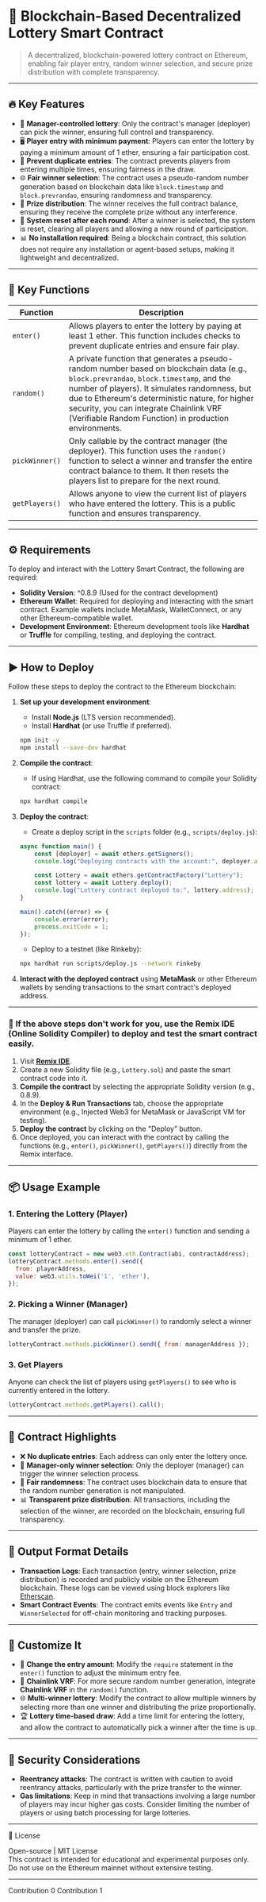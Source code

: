 # 🔗 Blockchain-Based Decentralized Lottery Smart Contract
> A decentralized, blockchain-powered lottery contract on Ethereum, enabling fair player entry, random winner selection, and secure prize distribution with complete transparency.

---

## 🔥 Key Features

- 🧠 **Manager-controlled lottery**: Only the contract's manager (deployer) can pick the winner, ensuring full control and transparency.
- 🖥️ **Player entry with minimum payment**: Players can enter the lottery by paying a minimum amount of 1 ether, ensuring a fair participation cost.
- 🔐 **Prevent duplicate entries**: The contract prevents players from entering multiple times, ensuring fairness in the draw.
- 🌐 **Fair winner selection**: The contract uses a pseudo-random number generation based on blockchain data like `block.timestamp` and `block.prevrandao`, ensuring randomness and transparency.
- 💸 **Prize distribution**: The winner receives the full contract balance, ensuring they receive the complete prize without any interference.
- 🧾 **System reset after each round**: After a winner is selected, the system is reset, clearing all players and allowing a new round of participation.
- 📊 **No installation required**: Being a blockchain contract, this solution does not require any installation or agent-based setups, making it lightweight and decentralized.

---

## 📂 Key Functions

| Function | Description |
|----------|-------------|
| `enter()` | Allows players to enter the lottery by paying at least 1 ether. This function includes checks to prevent duplicate entries and ensure fair play. |
| `random()` | A private function that generates a pseudo-random number based on blockchain data (e.g., `block.prevrandao`, `block.timestamp`, and the number of players). It simulates randomness, but due to Ethereum's deterministic nature, for higher security, you can integrate Chainlink VRF (Verifiable Random Function) in production environments. |
| `pickWinner()` | Only callable by the contract manager (the deployer). This function uses the `random()` function to select a winner and transfer the entire contract balance to them. It then resets the players list to prepare for the next round. |
| `getPlayers()` | Allows anyone to view the current list of players who have entered the lottery. This is a public function and ensures transparency. |

---

## ⚙️ Requirements

To deploy and interact with the Lottery Smart Contract, the following are required:

- **Solidity Version**: ^0.8.9 (Used for the contract development)
- **Ethereum Wallet**: Required for deploying and interacting with the smart contract. Example wallets include MetaMask, WalletConnect, or any other Ethereum-compatible wallet.
- **Development Environment**: Ethereum development tools like **Hardhat** or **Truffle** for compiling, testing, and deploying the contract.

---

## ▶️ How to Deploy

Follow these steps to deploy the contract to the Ethereum blockchain:

1. **Set up your development environment**:
   - Install **Node.js** (LTS version recommended).
   - Install **Hardhat** (or use Truffle if preferred).

   ```bash
   npm init -y
   npm install --save-dev hardhat
   ```

2. **Compile the contract**:
   - If using Hardhat, use the following command to compile your Solidity contract:

   ```bash
   npx hardhat compile
   ```

3. **Deploy the contract**:
   - Create a deploy script in the `scripts` folder (e.g., `scripts/deploy.js`):

   ```javascript
   async function main() {
       const [deployer] = await ethers.getSigners();
       console.log("Deploying contracts with the account:", deployer.address);

       const Lottery = await ethers.getContractFactory("Lottery");
       const lottery = await Lottery.deploy();
       console.log("Lottery contract deployed to:", lottery.address);
   }

   main().catch((error) => {
       console.error(error);
       process.exitCode = 1;
   });
   ```

   - Deploy to a testnet (like Rinkeby):

   ```bash
   npx hardhat run scripts/deploy.js --network rinkeby
   ```

4. **Interact with the deployed contract** using **MetaMask** or other Ethereum wallets by sending transactions to the smart contract's deployed address.

---

### 🚨 **If the above steps don't work for you**, use the **Remix IDE** (Online Solidity Compiler) to deploy and test the smart contract easily.

1. Visit **[Remix IDE](https://remix.ethereum.org)**.
2. Create a new Solidity file (e.g., `Lottery.sol`) and paste the smart contract code into it.
3. **Compile the contract** by selecting the appropriate Solidity version (e.g., 0.8.9).
4. In the **Deploy & Run Transactions** tab, choose the appropriate environment (e.g., Injected Web3 for MetaMask or JavaScript VM for testing).
5. **Deploy the contract** by clicking on the "Deploy" button.
6. Once deployed, you can interact with the contract by calling the functions (e.g., `enter()`, `pickWinner()`, `getPlayers()`) directly from the Remix interface.

---

## 📦 Usage Example

### 1. **Entering the Lottery (Player)**
Players can enter the lottery by calling the `enter()` function and sending a minimum of 1 ether.

```javascript
const lotteryContract = new web3.eth.Contract(abi, contractAddress);
lotteryContract.methods.enter().send({
  from: playerAddress,
  value: web3.utils.toWei('1', 'ether'),
});
```

### 2. **Picking a Winner (Manager)**
The manager (deployer) can call `pickWinner()` to randomly select a winner and transfer the prize.

```javascript
lotteryContract.methods.pickWinner().send({ from: managerAddress });
```

### 3. **Get Players**
Anyone can check the list of players using `getPlayers()` to see who is currently entered in the lottery.

```javascript
lotteryContract.methods.getPlayers().call();
```

---

## 🧠 Contract Highlights

- ❌ **No duplicate entries**: Each address can only enter the lottery once.
- 🎯 **Manager-only winner selection**: Only the deployer (manager) can trigger the winner selection process.
- 🧾 **Fair randomness**: The contract uses blockchain data to ensure that the random number generation is not manipulated.
- 📊 **Transparent prize distribution**: All transactions, including the selection of the winner, are recorded on the blockchain, ensuring full transparency.

---

## 📁 Output Format Details

- **Transaction Logs**: Each transaction (entry, winner selection, prize distribution) is recorded and publicly visible on the Ethereum blockchain. These logs can be viewed using block explorers like [Etherscan](https://etherscan.io/).
- **Smart Contract Events**: The contract emits events like `Entry` and `WinnerSelected` for off-chain monitoring and tracking purposes.

---

## 🧩 Customize It

- 🎯 **Change the entry amount**: Modify the `require` statement in the `enter()` function to adjust the minimum entry fee.
- 🔁 **Chainlink VRF**: For more secure random number generation, integrate **Chainlink VRF** in the `random()` function.
- 🌐 **Multi-winner lottery**: Modify the contract to allow multiple winners by selecting more than one winner and distributing the prize proportionally.
- 🏆 **Lottery time-based draw**: Add a time limit for entering the lottery, and allow the contract to automatically pick a winner after the time is up.

---

## 🔐 Security Considerations

- **Reentrancy attacks**: The contract is written with caution to avoid reentrancy attacks, particularly with the prize transfer to the winner.
- **Gas limitations**: Keep in mind that transactions involving a large number of players may incur higher gas costs. Consider limiting the number of players or using batch processing for large lotteries.

---

📜 License

Open-source | MIT License  
This contract is intended for educational and experimental purposes only. Do not use on the Ethereum mainnet without extensive testing.

---
Contribution 0
Contribution 1

